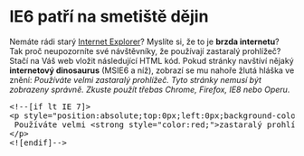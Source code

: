 <!--
title : IE6 patří na smetiště dějin
author : Roman Ožana <ozana@omdesign.cz>
date : 4.1.2010 16:08:00
tags : HTML, internet, webdesign
-->

# IE6 patří na smetiště dějin

Nemáte rádi starý [Internet Explorer][1]? Myslíte si, že to je **brzda internetu**? Tak proč neupozorníte své návštěvníky, že používají zastaralý prohlížeč? Stačí na Váš web vložit následující HTML kód. Pokud stránky navštíví nějaký **internetový dinosaurus** (MSIE6 a níž), zobrazí se mu nahoře žlutá hláška ve znění: _Používáte velmi zastaralý prohlížeč. Tyto stránky nemusí být zobrazeny správně. Zkuste použít třebas Chrome, Firefox, IE8 nebo Operu_.

<pre>&lt;!--[if lt IE 7]&gt;
&lt;p style="position:absolute;top:0px;left:0px;background-color;height:35px;width:100%;clear:both;line-height:35px;color:#000;font-size:16px!important;text-align:center;"&gt;
 Používáte velmi &lt;strong style="color:red;"&gt;zastaralý prohlížeč&lt;/strong&gt;. Tyto stránky &lt;strong&gt;nemusí být zobrazeny&lt;/strong&gt; správně. Zkuste použít třeba &lt;a href="http://www.google.cz/chrome" style="color:#000;"&gt;Chrome&lt;/a&gt;, &lt;a href="http://www.mozilla-europe.org/cs/firefox/" style="color:#000;"&gt;Firefox&lt;/a&gt;, &lt;a href="http://www.microsoft.com/windows/Internet-explorer/default.aspx" style="color:#000;"&gt;IE8&lt;/a&gt; nebo &lt;a href="http://www.opera.com/download/" style="color:#000;"&gt;Operu&lt;/a&gt;.
&lt;/p&gt;
&lt;![endif]--&gt;
</pre>

 [1]: http://en.wikipedia.org/wiki/Internet_Explorer_6 "MSIE 6"